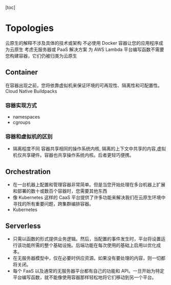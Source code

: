 [toc]
# Topologies
云原生的解释不涉及具体的技术或架构
不必使用 Docker 容器让您的应用程序成为云原生
考虑无服务器或 PaaS 解决方案
为 AWS Lambda 平台编写函数不需要您构建容器，它们仍被归类为云原生

## Container
在容器出现之前，您将依靠虚拟机来保证环境的可再现性、隔离性和可配置性。Cloud Native Buildpacks
### 容器实现方式
- namespaces
- cgroups
### 容器和虚拟机的区别
- 隔离程度不同
容器共享相同的操作系统内核, 隔离的上下文中共享的内容,虚拟机仅共享硬件。容器也共享操作系统内核。后者更轻巧便携。

## Orchestration
- 在一台机器上配置和管理容器非常简单。但是当您开始处理在多台机器上扩展和部署的数十或数百个容器时，您需要其他东西
- 像 Kubernetes 这样的 CaaS 平台提供了许多功能来解决我们在云原生环境中寻找的所有重要问题，跨集群编排容器。
- Kubernetes

## Serverless
- 只需以函数的形式提供业务逻辑。然后，当配置的事件发生时，平台将设置运行该功能所需的整个基础设施。后端功能在每次使用的基础上启用以优化成本。
- 在无服务器模型中，仅在必要时供应资源。如果没有要处理的内容，则一切都将关闭。
- 每个 FaaS 以及通常的无服务器平台都有自己的功能和 API。一旦开始为特定平台编写函数，就不能像使用容器那样轻松地将它们移动到另一个平台。